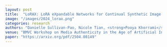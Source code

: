 ```yaml
---
layout: post
title:  "LoRAX: LoRA eXpandable Networks for Continual Synthetic Image Attribution"
image: "/images/2024_lorax.png"
categories: research
authors: "Danielle Sullivan-Pao, Nicole Tian, <strong>Pooya Khorrami</strong>"
venue: "BMVC Workshop on Media Authenticity in the Age of Artificial Intelligence (MAAAI)"
paper: "https://arxiv.org/pdf/2504.08149"
---
```

